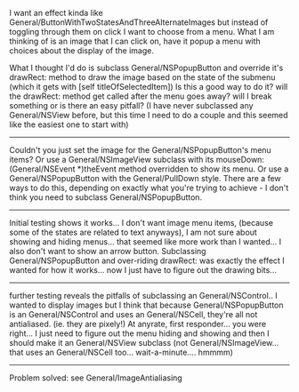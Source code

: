 I want an effect kinda like General/ButtonWithTwoStatesAndThreeAlternateImages but instead of toggling through them on click I want to choose from a menu.  What I am thinking of is an image that I can click on, have it popup a menu with choices about the display of the image.

What I thought I'd do is subclass General/NSPopupButton and override it's drawRect: method to draw the image based on the state of the submenu (which it gets with [self titleOfSelectedItem])  Is this a good way to do it? will the drawRect: method get called after the menu goes away? will I break something or is there an easy pitfall? (I have never subclassed any General/NSView before, but this time I need to do a couple and this seemed like the easiest one to start with)

----

Couldn't you just set the image for the General/NSPopupButton's menu items? Or use a General/NSImageView subclass with its     mouseDown:(General/NSEvent *)theEvent method overridden to show its     menu. Or use a General/NSPopupButton with the General/PullDown style. There are a few ways to do this, depending on exactly what you're trying to achieve - I don't think you need to subclass General/NSPopupButton.

----

Initial testing shows it works... I don't want image menu items, (because some of the states are related to text anyways),  I am not sure about showing and hiding menus... that seemed like more work than I wanted... I also don't want to show an arrow button.  Subclassing General/NSPopupButton and over-riding drawRect: was exactly the effect I wanted for how it works... now I just have to figure out the drawing bits...

----

further testing reveals the pitfalls of subclassing an General/NSControl.. I wanted to display images but I think that because General/NSPopupButton is an General/NSControl and uses an General/NSCell, they're all not antialiased. (ie. they are pixely!)  At anyrate, first responder... you were right... I just need to figure out the menu hiding and showing and then I should make it an General/NSView subclass (not General/NSImageView... that uses an General/NSCell too... wait-a-minute.... hmmmm)

----

Problem solved: see General/ImageAntialiasing